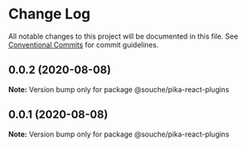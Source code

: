 # Change Log

All notable changes to this project will be documented in this file.
See [Conventional Commits](https://conventionalcommits.org) for commit guidelines.

## 0.0.2 (2020-08-08)

**Note:** Version bump only for package @souche/pika-react-plugins





## 0.0.1 (2020-08-08)

**Note:** Version bump only for package @souche/pika-react-plugins
